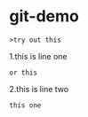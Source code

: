 # git-demo
    >try out this

1.this is line one
  
    or this

2.this is line two
  
    this one
